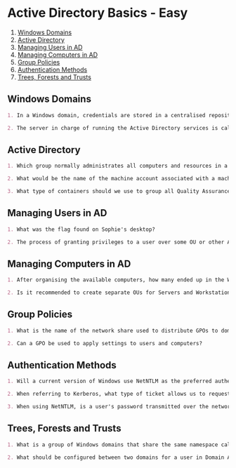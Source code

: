 # Active Directory Basics - Easy

1. [Windows Domains](#windows-domains)
2. [Active Directory](#active-directory)
3. [Managing Users in AD](#managing-users-in-ad)
4. [Managing Computers in AD](#managing-computers-in-ad)
5. [Group Policies](#group-policies)
6. [Authentication Methods](#authentication-methods)
7. [Trees, Forests and Trusts](#trees-forests-and-trusts)

## Windows Domains

```markdown
1. In a Windows domain, credentials are stored in a centralised repository called

2. The server in charge of running the Active Directory services is called
```

## Active Directory

```markdown
1. Which group normally administrates all computers and resources in a domain?

2. What would be the name of the machine account associated with a machine named TOM-PC?

3. What type of containers should we use to group all Quality Assurance users so that policies can be applied consistently to them?
```

## Managing Users in AD

```markdown
1. What was the flag found on Sophie's desktop?

2. The process of granting privileges to a user over some OU or other AD Object is called
```

## Managing Computers in AD

```markdown
1. After organising the available computers, how many ended up in the Workstations OU?

2. Is it recommended to create separate OUs for Servers and Workstations?
```

## Group Policies

```markdown
1. What is the name of the network share used to distribute GPOs to domain machines?

2. Can a GPO be used to apply settings to users and computers?
```

## Authentication Methods

```markdown
1. Will a current version of Windows use NetNTLM as the preferred authentication protocol by default?

2. When referring to Kerberos, what type of ticket allows us to request further tickets known as TGS?

3. When using NetNTLM, is a user's password transmitted over the network at any point?
```

## Trees, Forests and Trusts

```markdown
1. What is a group of Windows domains that share the same namespace called?

2. What should be configured between two domains for a user in Domain A to access a resource in Domain B?
```
